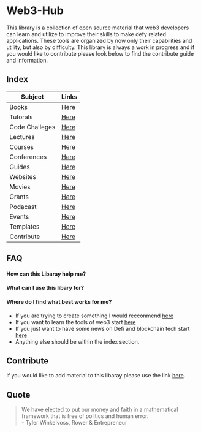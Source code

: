# Web3-Hub

This library is a collection of open source material that web3 developers can learn and utilize to improve their skills to make defy related applications. These tools are organized by now only their capabilities and utility, but also by difficulty. This library is always a work in progress and if you would like to contribute please look below to find the contribute guide and information.

## Index 

| Subject     | Links |
| ----------- | ----------- |
|Books|[Here](https://github.com/SageJames/Web3-Hub/tree/main/Books)|
|Tutorals|[Here](https://github.com/SageJames/Web3-Hub/tree/main/Tutorals)|
|Code Challeges|[Here](https://github.com/SageJames/Web3-Hub/tree/main/Code-Challenges) |
|Lectures|[Here](https://github.com/SageJames/Web3-Hub/tree/main/Lectures) |
|Courses|[Here](https://github.com/SageJames/Web3-Hub/tree/main/Courses)|
|Conferences|[Here](https://github.com/SageJames/Web3-Hub/tree/main/Conferences)|
|Guides|[Here](https://github.com/SageJames/Web3-Hub/tree/main/Guides)|
|Websites| [Here](https://github.com/SageJames/Web3-Hub/tree/main/Websites)|
|Movies|[Here](https://github.com/SageJames/Web3-Hub/tree/main/Movies)|
|Grants|[Here](https://github.com/SageJames/Web3-Hub/tree/main/Grants)|
|Podacast|[Here](https://github.com/SageJames/Web3-Hub/tree/main/Podacast)|
|Events|[Here](https://github.com/SageJames/Web3-Hub/tree/main/Events)|
|Templates|[Here](https://github.com/SageJames/Web3-Hub/tree/main/Templates)|
|Contribute|[Here](https://github.com/SageJames/Web3-Hub/tree/main/Contribute)|


## FAQ

#### How can this Libaray help me? 

#### What can I use this libary for? 

#### Where do I find what best works for me?

* If you are trying to create something I would recconmend [here]()
* If you want to learn the tools of web3 start [here]()
* If you just want to have some news on Defi and blockchain tech start [here]()
* Anything else should be within the index section.



## Contribute
If you would like to add material to this libaray please use the link [here](https://github.com/SageJames/Web3-Hub/tree/main/Contribute).


## Quote

> We have elected to put our money and faith in a mathematical framework that is free of politics and human error.  
>  \- Tyler Winkelvoss, Rower & Entrepreneur
